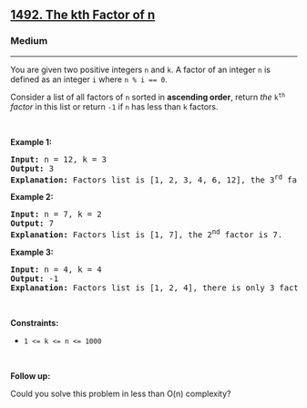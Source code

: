 <h2><a href="https://leetcode.com/problems/the-kth-factor-of-n/">1492. The kth Factor of n</a></h2><h3>Medium</h3><hr><div data-phid="194"><p data-phid="195">You are given two positive integers <code data-phid="196">n</code> and <code data-phid="197">k</code>. A factor of an integer <code data-phid="198">n</code> is defined as an integer <code data-phid="199">i</code> where <code data-phid="200">n % i == 0</code>.</p>

<p data-phid="201">Consider a list of all factors of <code data-phid="202">n</code> sorted in <strong data-phid="203">ascending order</strong>, return <em data-phid="204">the </em><code data-phid="205">k<sup data-phid="206">th</sup></code><em data-phid="207"> factor</em> in this list or return <code data-phid="208">-1</code> if <code data-phid="209">n</code> has less than <code data-phid="210">k</code> factors.</p>

<p data-phid="211">&nbsp;</p>
<p data-phid="212"><strong class="example" data-phid="213">Example 1:</strong></p>

<pre data-phid="214"><strong data-phid="215">Input:</strong> n = 12, k = 3
<strong data-phid="216">Output:</strong> 3
<strong data-phid="217">Explanation:</strong> Factors list is [1, 2, 3, 4, 6, 12], the 3<sup data-phid="218">rd</sup> factor is 3.
</pre>

<p data-phid="219"><strong class="example" data-phid="220">Example 2:</strong></p>

<pre data-phid="221"><strong data-phid="222">Input:</strong> n = 7, k = 2
<strong data-phid="223">Output:</strong> 7
<strong data-phid="224">Explanation:</strong> Factors list is [1, 7], the 2<sup data-phid="225">nd</sup> factor is 7.
</pre>

<p data-phid="226"><strong class="example" data-phid="227">Example 3:</strong></p>

<pre data-phid="228"><strong data-phid="229">Input:</strong> n = 4, k = 4
<strong data-phid="230">Output:</strong> -1
<strong data-phid="231">Explanation:</strong> Factors list is [1, 2, 4], there is only 3 factors. We should return -1.
</pre>

<p data-phid="232">&nbsp;</p>
<p data-phid="233"><strong data-phid="234">Constraints:</strong></p>

<ul data-phid="235">
	<li data-phid="236"><code data-phid="237">1 &lt;= k &lt;= n &lt;= 1000</code></li>
</ul>

<p data-phid="238">&nbsp;</p>
<p data-phid="239"><strong data-phid="240">Follow up:</strong></p>

<p data-phid="241">Could you solve this problem in less than O(n) complexity?</p>
</div>